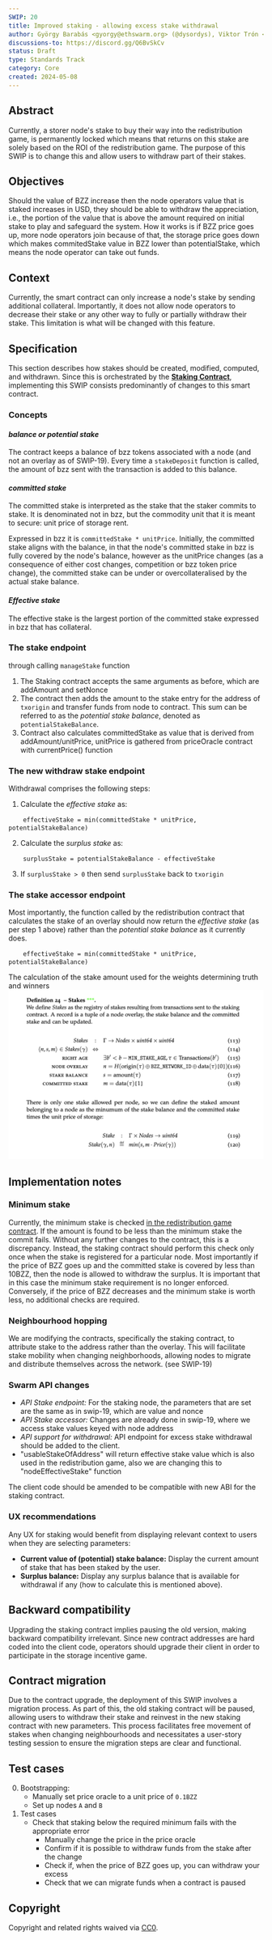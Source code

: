```yaml
---
SWIP: 20
title: Improved staking - allowing excess stake withdrawal
author: György Barabás <gyorgy@ethswarm.org> (@dysordys), Viktor Trón <viktor@ethswarm.org> (@zelig)
discussions-to: https://discord.gg/Q6BvSkCv
status: Draft
type: Standards Track
category: Core
created: 2024-05-08
---
```



## Abstract

Currently, a storer node's stake to buy their way into the redistribution game, is permanently locked which means that returns on this stake are solely based on the ROI of the redistribution game. The purpose of this SWIP is to change this and allow users to withdraw part of their stakes.


## Objectives

Should the value of BZZ increase then the node operators value that is staked increases in USD, they should be able to withdraw the appreciation, i.e., the portion of the value that is above the amount required on initial stake to play and safeguard the system.
How it works is if BZZ price goes up, more node operators join because of that, the storage price goes down which makes commitedStake value in BZZ lower than potentialStake, which means the node operator can take out funds.


## Context

Currently, the smart contract can only increase a node's stake by sending additional collateral. Importantly, it does not allow node operators to  decrease their stake or any other way to fully or partially withdraw their stake. This limitation is what will be changed with this feature.


## Specification

This section describes how stakes should be created, modified, computed, and withdrawn. Since this is orchestrated by the [**Staking Contract**](https://github.com/ethersphere/storage-incentives/blob/master/src/Staking.sol), implementing this SWIP consists predominantly of changes to this smart contract. 

### Concepts

#### *balance or potential stake*
The contract keeps a balance of bzz tokens associated with a node (and not an overlay as of SWIP-19). Every time a `stakeDeposit` function is called, the amount of bzz sent with the transaction is added to this balance.

#### *committed stake*

The committed stake is interpreted as the stake that the staker commits to stake. It is denominated not in bzz, but the commodity unit that it is meant to secure: unit price of storage rent.
  
Expressed in bzz it is `committedStake * unitPrice`. Initially, the committed stake aligns with the balance, in that the node's committed stake in bzz is fully covered by the node's balance, however as the unitPrice changes (as a consequence of either cost changes, competition or bzz token price change), the committed stake can be under or overcollateralised by the actual stake balance.
 
#### *Effective stake*

The effective stake is the largest portion of the committed stake expressed in bzz that has 
collateral.


### The stake endpoint

through calling `manageStake` function 
1.  The Staking contract accepts the same arguments as before, which are addAmount and setNonce
2.  The contract then adds the amount to the stake entry for the address of `txorigin` and transfer funds from node to contract.
 This sum can be referred to as the *potential stake balance*, denoted as `potentialStakeBalance`.
3. Contract also calculates committedStake as value that is derived from addAmount/unitPrice, unitPrice is gathered from priceOracle contract with currentPrice() function

### The new withdraw stake endpoint
Withdrawal comprises the following steps:

1.  Calculate the *effective stake* as:
```
    effectiveStake = min(committedStake * unitPrice, potentialStakeBalance)
```
2.  Calculate the *surplus stake* as:
```
    surplusStake = potentialStakeBalance - effectiveStake
```
3.  If `surplusStake > 0` then send `surplusStake` back to `txorigin`

### The stake accessor endpoint

Most importantly, the function called by the redistribution contract that calculates the stake of an overlay should now return the *effective stake* (as per step 1 above) rather than the *potential stake balance* as it currently does.

```
    effectiveStake = min(committedStake * unitPrice, potentialStakeBalance)
```

The calculation of the stake amount used for the weights determining truth and winners
![](assets/swip-20/stake-definition.png)


## Implementation notes

### Minimum stake

Currently, the minimum stake is checked [in the redistribution game contract](https://github.com/ethersphere/storage-incentives/blob/master/src/Redistribution.sol#L300). If the amount is found to be less than the minimum stake the commit fails.
Without any further changes to the contract, this is a discrepancy.
Instead, the staking contract should perform this check only once when the stake is registered for a particular node. Most importantly if the price of BZZ goes up and the committed stake is covered by less than 10BZZ, then the node is allowed to withdraw the surplus. It is important that in this case the minimum stake requirement is no longer enforced. 
Conversely, if the price of BZZ decreases and the minimum stake is worth less, no additional checks are required. 

### Neighbourhood hopping

We are modifying the contracts, specifically the staking contract, to attribute stake to the address rather than the overlay. This will facilitate stake mobility when changing neighborhoods, allowing nodes to migrate and distribute themselves across the network. (see SWIP-19)

### Swarm API changes
- *API Stake endpoint:*
   For the staking node, the parameters that are set are the same as in swip-19, which are value and nonce
- *API Stake accessor:*
  Changes are already done in swip-19, where we access stake values keyed with node address
- *API support for withdrawal:*
  API endpoint for excess stake withdrawal should be added to the client.
- "usableStakeOfAddress" will return effective stake value which is also used in the redistribution game, also we are changing this to "nodeEffectiveStake" function

The client code should be amended to be compatible with new ABI for the staking contract.


### UX recommendations
Any UX for staking would benefit from displaying relevant context to users when they are selecting parameters:
- **Current value of (potential) stake balance:** Display the current amount of stake that has been staked by the user. 
- **Surplus balance:** Display any surplus balance that is available for withdrawal if any (how to calculate this is mentioned above).

  
## Backward compatibility

Upgrading the staking contract implies pausing the old version, making backward compatibility irrelevant.
Since new contract addresses are hard coded into the client code, operators should upgrade their client in order to participate in the storage incentive game.

<!-- Question: would currently staked nodes be able to withdraw after the upgrade, or would they need to re-stake, with the previous stake lost? -->

## Contract migration
Due to the contract upgrade, the deployment of this SWIP involves a migration process. As part of this, the old staking contract will be paused, allowing users to withdraw their stake and reinvest in the new staking contract with new parameters. This process facilitates free movement of stakes when changing neighbourhoods and necessitates a user-story testing session to ensure the migration steps are clear and functional.


## Test cases

0. Bootstrapping:
	- Manually set price oracle to a unit price of `0.1BZZ`
	- Set up nodes `A` and `B`
1. Test cases
	- Check that staking below the required minimum fails with the appropriate error 
    	- Manually change the price in the price oracle
    	- Confirm if it is possible to withdraw funds from the stake after the change
    	- Check if, when the price of BZZ goes up, you can withdraw your excess
     	- Check that we can migrate funds when a contract is paused

## Copyright

Copyright and related rights waived via [CC0](https://creativecommons.org/publicdomain/zero/1.0/).
